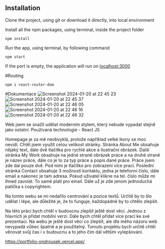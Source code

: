 ## Installation
Clone the project, using git or download it directly, into local environment

Install all the npm packages, using terminal, inside the project folder
```terminal
npm install
```
Run the app, using terminal, by following command
```terminal
npm start
```
If the port is empty, the application will run on [localhost:3000](http://localhost:3000)

#Routing
```terminal
npm i react-router-dom
```

#Dokumentace
![Screenshot 2024-01-20 at 22 45 23](https://github.com/mirekondro/portfolio-ondrousek/assets/130686217/d32a8326-8e06-4917-bcb4-11bc5d866c0a)
![Screenshot 2024-01-20 at 22 45 37](https://github.com/mirekondro/portfolio-ondrousek/assets/130686217/1bb6a197-9bdd-463d-929d-1f3d5a06e3d7)
![Screenshot 2024-01-20 at 22 46 05](https://github.com/mirekondro/portfolio-ondrousek/assets/130686217/ba15ea95-afd6-484b-8ae2-b1ef57cbadc3)
![Screenshot 2024-01-20 at 22 46 16](https://github.com/mirekondro/portfolio-ondrousek/assets/130686217/d0927e8c-50f1-4979-b72d-d733faf827d4)
![Screenshot 2024-01-20 at 22 46 32](https://github.com/mirekondro/portfolio-ondrousek/assets/130686217/f832336b-92f7-4fc2-92e4-03a5a91a6a99)

Web jsem se snažil udělat moderním stylem, který nebude vypadat stejně jako ostatní. 
Používaná technologie - React JS

Homepage je za mě neobvyklá, protože například velké ikony se moc nevidí. Chtěl jsem využít celou velikost stránky.
Stránka About Me obsahuje nějaký text, dále dvě tlačítka pro rychlé akce a ilustrační obrázek.
Další stránka My Work obsahuje na jedné straně obrázek práce a na druhé straně je název práce, dále co je to za typ práce a popis dané práce. Práce jsem zde dal pouze dvě. Pod nimi je tlačítko pro zobrazení více prací.
Poslední stránka Contact obsahuje 3 možnosti kontaktu, jedna je telefonní číslo, dále email a nakonec je tam adresa. Pokud uživatel klikne na tel. číslo může mi ihned zavolat. To samé platí pro email.
Dále už je zde jenom jednoduchá patička s copyrightem.

Na tomto webu se mi nedařilo centrování a pozice textů. Určitě by to šlo udělat i lépe, ale důležité je, že to funguje, každopádně by to chtělo zlepšit. 

Na této práci bych chtěl v budoucnu zlepšit ještě dost věcí. Jednou z hlavních je přidat mobilní verzi. Dále bych chtěl přidat více prací ke své prezentaci. Na webu je ještě dost věcí co zlepšit, ale dle mého názoru web nevypadá vůbec špatně a je použitelný. Tomuto projektu bych určitě chtěl věnovat svůj čas i v budoucnu a to jeho čím dál větším vylepšování.

https://portfolio-ondrousek.vercel.app/
